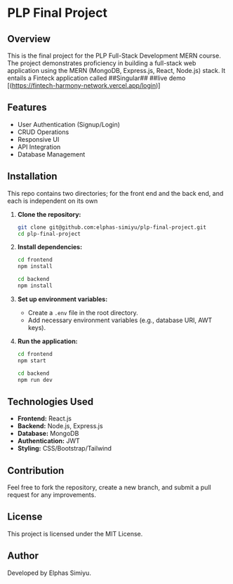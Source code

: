 # PLP Final Project

## Overview
This is the final project for the PLP Full-Stack Development MERN course. The project demonstrates proficiency in building a full-stack web application using the MERN (MongoDB, Express.js, React, Node.js) stack.
It entails a Finteck application called ##Singular##
##live demo [(https://fintech-harmony-network.vercel.app/login)]

## Features
- User Authentication (Signup/Login)
- CRUD Operations
- Responsive UI
- API Integration
- Database Management

## Installation  
This repo contains two directories; for the front end and the back end, and each is independent on its own
1. **Clone the repository:**
   ```bash
   git clone git@github.com:elphas-simiyu/plp-final-project.git
   cd plp-final-project
   ```

2. **Install dependencies:**
   ```bash
   cd frontend
   npm install
   ```
     ```bash
   cd backend
   npm install
   ```
3. **Set up environment variables:**
   - Create a `.env` file in the root directory.
   - Add necessary environment variables (e.g., database URI, AWT keys).

4. **Run the application:**
   ```bash
   cd frontend
   npm start
   ```
     ```bash
   cd backend
   npm run dev
   ```
## Technologies Used
- **Frontend:** React.js
- **Backend:** Node.js, Express.js
- **Database:** MongoDB
- **Authentication:** JWT
- **Styling:** CSS/Bootstrap/Tailwind

## Contribution
Feel free to fork the repository, create a new branch, and submit a pull request for any improvements.

## License
This project is licensed under the MIT License.

## Author
Developed by Elphas Simiyu.

